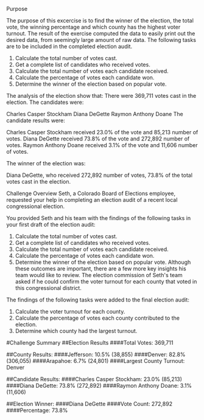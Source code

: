 Purpose

The purpose of this excercise is to find the winner of the election, the total vote, the winning percentage and which county has the highest voter turnout. The result of the exercise computed the data to easily print out the desired data, from seemingly large amount of raw data. The following tasks are to be included in the completed election audit.

1. Calculate the total number of votes cast. 
2. Get a complete list of candidates who received votes. 
3. Calculate the total number of votes each candidate received. 
4. Calculate the percentage of votes each candidate won. 
5. Determine the winner of the election based on popular vote. 

The analysis of the election show that:
There were 369,711 votes cast in the election.
The candidates were:

Charles Casper Stockham
Diana DeGette
Raymon Anthony Doane
The candidate results were:

Charles Casper Stockham received 23.0% of the vote and 85,213 number of votes.
Diana DeGette received 73.8% of the vote and 272,892 number of votes.
Raymon Anthony Doane received 3.1% of the vote and 11,606 number of votes.

The winner of the election was:

Diana DeGette, who received 272,892 number of votes, 73.8% of the total votes cast in the election.

Challenge Overview
Seth, a Colorado Board of Elections employee, requested your help in completing an election audit of a recent local congressional election.

You provided Seth and his team with the findings of the following tasks in your first draft of the election audit:

1. Calculate the total number of votes cast. 
2. Get a complete list of candidates who received votes. 
3. Calculate the total number of votes each candidate received. 
4. Calculate the percentage of votes each candidate won. 
5. Determine the winner of the election based on popular vote.
Although these outcomes are important, there are a few more key insights his team would like to review. The election commission of Seth's team asked if he could confirm the voter turnout for each county that voted in this congressional district.

The findings of the following tasks were added to the final election audit:

1. Calculate the voter turnout for each county.
2. Calculate the percentage of votes each county contributed to the election.
3. Determine which county had the largest turnout.

#Challenge Summary
##Election Results
####Total Votes: 369,711

##County Results:
####Jefferson: 10.5% (38,855)
####Denver: 82.8% (306,055)
####Arapahoe: 6.7% (24,801)
####Largest County Turnout: Denver

##Candidate Results:
####Charles Casper Stockham: 23.0% (85,213)
####Diana DeGette: 73.8% (272,892)
####Raymon Anthony Doane: 3.1% (11,606)

##Election Winner:
####Diana DeGette
####Vote Count: 272,892
####Percentage: 73.8%
